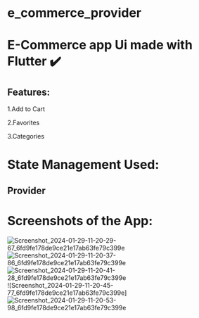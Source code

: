 # e_commerce_provider

# E-Commerce app Ui made with Flutter ✔️

## Features:
1.Add to Cart

2.Favorites

3.Categories

# State Management  Used:

## Provider 

# Screenshots of the App:




![Screenshot_2024-01-29-11-20-29-67_6fd9fe178de9ce21e17ab63fe79c399e](https://github.com/surajmandal99/e_commerce_provider/assets/105273927/eba4ed9a-b837-434a-be6f-d5821ea9cc17)
![Screenshot_2024-01-29-11-20-37-86_6fd9fe178de9ce21e17ab63fe79c399e](https://github.com/surajmandal99/e_commerce_provider/assets/105273927/4d9a43bb-a584-41f8-95b9-047cdabdb4d3)
![Screenshot_2024-01-29-11-20-41-28_6fd9fe178de9ce21e17ab63fe79c399e](https://github.com/surajmandal99/e_commerce_provider/assets/105273927/cf89c5a1-6ff6-46a6-856e-81c385192fb3)
![Screenshot_2024-01-29-11-20-45-77_6fd9fe178de9ce21e17ab63fe79c399e]![Screenshot_2024-01-29-11-20-53-98_6fd9fe178de9ce21e17ab63fe79c399e](https://github.com/surajmandal99/e_commerce_provider/assets/105273927/fef21b79-1460-4848-bb59-570e06f8f558)

